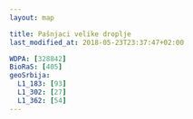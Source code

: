 ```yaml
---
layout: map

title: Pašnjaci velike droplje
last_modified_at: 2018-05-23T23:37:47+02:00

WDPA: [328842]
BioRaS: [405]
geoSrbija:
  L1_183: [93]
  L1_302: [27]
  L1_362: [54]
---
```

